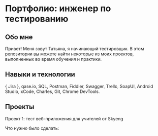# Портфолио: инженер по тестированию

## Обо мне

Привет! Меня зовут Татьяна, я начинающий тестировщик.
В этом репозитории вы можете найти некоторые из моих проектов, выполненных во время обучения и практики.

## Навыки и технологии
{ Jira }, qase.io, SQL, Postman, Fiddler, Swagger, Trello,
SoapUI, Android Studio, xCode, Charles, Git, Chrome DevTools.

## Проекты
Проект 1: тест веб-приложения для учителей от Skyeng

Что нужно было сделать:
